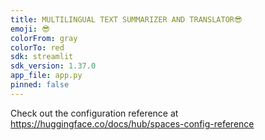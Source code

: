 ```yaml
---
title: MULTILINGUAL TEXT SUMMARIZER AND TRANSLATOR😎
emoji: 😎
colorFrom: gray
colorTo: red
sdk: streamlit
sdk_version: 1.37.0
app_file: app.py
pinned: false
---
```


Check out the configuration reference at https://huggingface.co/docs/hub/spaces-config-reference
